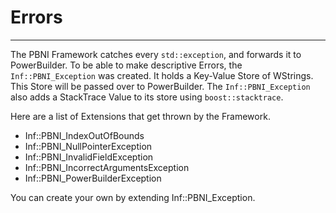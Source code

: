 # Errors
---

The PBNI Framework catches every `std::exception`, and forwards it to PowerBuilder. To be able to make descriptive Errors, the `Inf::PBNI_Exception` was created. It holds a Key-Value Store of WStrings. This Store will be passed over to PowerBuilder. The `Inf::PBNI_Exception` also adds a StackTrace Value to its store using `boost::stacktrace`.  

Here are a list of Extensions that get thrown by the Framework.

 - Inf::PBNI_IndexOutOfBounds
 - Inf::PBNI_NullPointerException
 - Inf::PBNI_InvalidFieldException
 - Inf::PBNI_IncorrectArgumentsException
 - Inf::PBNI_PowerBuilderException

You can create your own by extending Inf::PBNI_Exception.